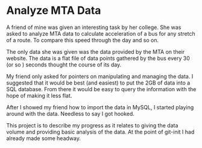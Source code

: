 <h1>Analyze MTA Data</h1>

<p>A friend of mine was given an interesting task by her college. She was asked to analyze MTA data to calculate acceleration of a bus for any stretch of a route. To compare this speed through the day and so on.</p>

<p>The only data she was given was the data provided by the MTA on their website. The data is a flat file of data points gathered by the bus every 30 (or so ) seconds thought the course of its day.</p>

<p>My friend only asked for pointers on manipulating and managing the data. I suggested that it would be best (and easiest) to put the 2GB of data into a SQL database. From there it would be easy to query the information with the hope of making it less flat.</p>

<p>After I showed my friend how to import the data in MySQL, I started playing around with the data. Needless to say I got hooked.</p>

<p>This project is to describe my progress as it relates to giving the data volume and providing basic analysis of the data. At the point of git-init I had already made some headway.</p>